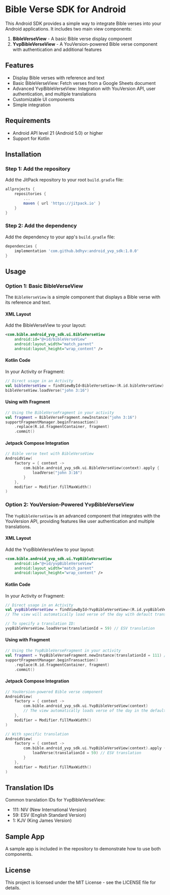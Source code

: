 # Bible Verse SDK for Android

This Android SDK provides a simple way to integrate Bible verses into your Android applications. It includes two main view components:

1. **BibleVerseView** - A basic Bible verse display component
2. **YvpBibleVerseView** - A YouVersion-powered Bible verse component with authentication and additional features

## Features

- Display Bible verses with reference and text
- Basic BibleVerseView: Fetch verses from a Google Sheets document
- Advanced YvpBibleVerseView: Integration with YouVersion API, user authentication, and multiple translations
- Customizable UI components
- Simple integration

## Requirements

- Android API level 21 (Android 5.0) or higher
- Support for Kotlin

## Installation

### Step 1: Add the repository

Add the JitPack repository to your root `build.gradle` file:

```gradle
allprojects {
    repositories {
        ...
        maven { url 'https://jitpack.io' }
    }
}
```

### Step 2: Add the dependency

Add the dependency to your app's `build.gradle` file:

```gradle
dependencies {
    implementation 'com.github.bdhyv:android_yvp_sdk:1.0.0'
}
```

## Usage

### Option 1: Basic BibleVerseView

The `BibleVerseView` is a simple component that displays a Bible verse with its reference and text.

#### XML Layout

Add the BibleVerseView to your layout:

```xml
<com.bible.android_yvp_sdk.ui.BibleVerseView
    android:id="@+id/bibleVerseView"
    android:layout_width="match_parent"
    android:layout_height="wrap_content" />
```

#### Kotlin Code

In your Activity or Fragment:

```kotlin
// Direct usage in an Activity
val bibleVerseView = findViewById<BibleVerseView>(R.id.bibleVerseView)
bibleVerseView.loadVerse("john 3:16")
```

#### Using with Fragment

```kotlin
// Using the BibleVerseFragment in your activity
val fragment = BibleVerseFragment.newInstance("john 3:16")
supportFragmentManager.beginTransaction()
    .replace(R.id.fragmentContainer, fragment)
    .commit()
```

#### Jetpack Compose Integration

```kotlin
// Bible verse text with BibleVerseView
AndroidView(
    factory = { context ->
        com.bible.android_yvp_sdk.ui.BibleVerseView(context).apply {
            loadVerse("john 3:16")
        }
    },
    modifier = Modifier.fillMaxWidth()
)
```

### Option 2: YouVersion-Powered YvpBibleVerseView

The `YvpBibleVerseView` is an advanced component that integrates with the YouVersion API, providing features like user authentication and multiple translations.

#### XML Layout

Add the YvpBibleVerseView to your layout:

```xml
<com.bible.android_yvp_sdk.ui.YvpBibleVerseView
    android:id="@+id/yvpBibleVerseView"
    android:layout_width="match_parent"
    android:layout_height="wrap_content" />
```

#### Kotlin Code

In your Activity or Fragment:

```kotlin
// Direct usage in an Activity
val yvpBibleVerseView = findViewById<YvpBibleVerseView>(R.id.yvpBibleVerseView)
// The view will automatically load verse of the day with default translation (NIV)

// To specify a translation ID:
yvpBibleVerseView.loadVerse(translationId = 59) // ESV translation
```

#### Using with Fragment

```kotlin
// Using the YvpBibleVerseFragment in your activity
val fragment = YvpBibleVerseFragment.newInstance(translationId = 111) // NIV translation
supportFragmentManager.beginTransaction()
    .replace(R.id.fragmentContainer, fragment)
    .commit()
```

#### Jetpack Compose Integration

```kotlin
// YouVersion-powered Bible verse component
AndroidView(
    factory = { context ->
        com.bible.android_yvp_sdk.ui.YvpBibleVerseView(context)
        // The view automatically loads verse of the day in the default translation
    },
    modifier = Modifier.fillMaxWidth()
)

// With specific translation
AndroidView(
    factory = { context ->
        com.bible.android_yvp_sdk.ui.YvpBibleVerseView(context).apply {
            loadVerse(translationId = 59) // ESV translation
        }
    },
    modifier = Modifier.fillMaxWidth()
)
```

## Translation IDs

Common translation IDs for YvpBibleVerseView:
- 111: NIV (New International Version)
- 59: ESV (English Standard Version)
- 1: KJV (King James Version)

## Sample App

A sample app is included in the repository to demonstrate how to use both components.

## License

This project is licensed under the MIT License - see the LICENSE file for details. 
